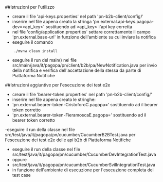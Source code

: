 ##Istruzioni per l'utilizzo
- creare il file 'api-keys.properties' nel path 'pn-b2b-client/config/'
- inserire nel file appena creato la stringa 'pn.external.api-keys.pagopa-dev=<api_key>' sostituendo ad <api_key> l'api key corretta
- nel file 'config/application.properties' settare correttamente il campo 'pn.external.base-url' in funzione dell'ambiente su cui inviare la notifica
- eseguire il comando
```
    ./mvnw clean install
```
- eseguire il run del main() nel file src/main/java/it/pagopa/pn/client/b2b/pa/NewNotification.java
  per invio della notifica e verifica dell'accettazione della stessa da parte di Piattaforma Notifiche

##Istruzioni aggiuntive per l'esecuzione dei test e2e
- creare il file 'bearer-token.properties' nel path 'pn-b2b-client/config/'
- inserire nel file appena creato le stringhe: 
- 'pn.external.bearer-token-CristoforoC.pagopa=<bearer-token>' sostituendo ad <bearer-token> il bearer token corretto
- 'pn.external.bearer-token-FieramoscaE.pagopa=<bearer-token>' sostituendo ad <bearer-token> il bearer token corretto

-eseguire il run della classe nel file src/test/java/it/pagopa/pn/cucumber/CucumberB2BTest.java
  per l'esecuzione dei test e2e delle api b2b di Piattaforma Notifiche
- eseguire il run della classe nel file src/test/java/it/pagopa/pn/cucumber/CucumberDevIntegrationTest.java 
- oppure 
- src/test/java/it/pagopa/pn/cucumber/CucumberSvilIntegrationTest.java 
- in funzione dell'ambiente di esecuzione per l'esecuzione completa dei test case